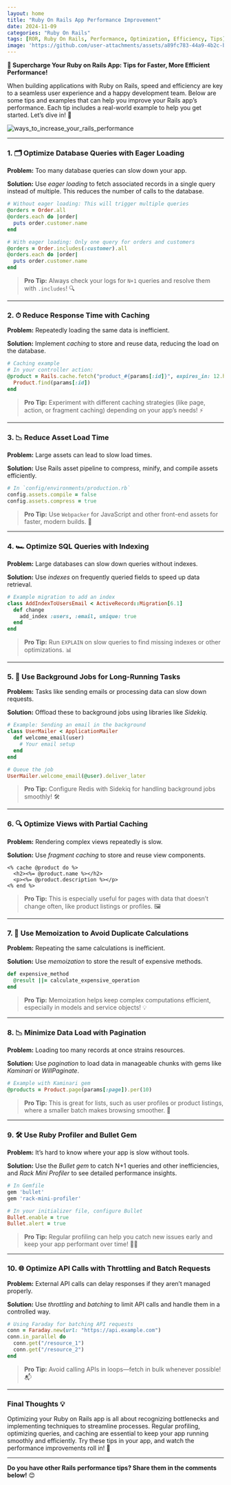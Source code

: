 ```yaml
---
layout: home
title: "Ruby On Rails App Performance Improvement"
date: 2024-11-09
categories: "Ruby On Rails"
tags: [ROR, Ruby On Rails, Performance, Optimization, Efficiency, Tips]
image: 'https://github.com/user-attachments/assets/a89fc783-44a9-4b2c-b833-a6ed3e1593f6'
---
```


**🚀 Supercharge Your Ruby on Rails App: Tips for Faster, More Efficient Performance!**

When building applications with Ruby on Rails, speed and efficiency are key to a seamless user experience and a happy development team. Below are some tips and examples that can help you improve your Rails app’s performance. Each tip includes a real-world example to help you get started. Let’s dive in! 🌊

![ways_to_increase_your_rails_performance](https://github.com/user-attachments/assets/a89fc783-44a9-4b2c-b833-a6ed3e1593f6)

---

### 1. 🗂 Optimize Database Queries with Eager Loading
**Problem:** Too many database queries can slow down your app.

**Solution:** Use *eager loading* to fetch associated records in a single query instead of multiple. This reduces the number of calls to the database.

```ruby
# Without eager loading: This will trigger multiple queries
@orders = Order.all
@orders.each do |order|
  puts order.customer.name
end

# With eager loading: Only one query for orders and customers
@orders = Order.includes(:customer).all
@orders.each do |order|
  puts order.customer.name
end
```

> **Pro Tip:** Always check your logs for `N+1` queries and resolve them with `.includes`! 🔍

---

### 2. ⏱ Reduce Response Time with Caching
**Problem:** Repeatedly loading the same data is inefficient.

**Solution:** Implement *caching* to store and reuse data, reducing the load on the database.

```ruby
# Caching example
# In your controller action:
@product = Rails.cache.fetch("product_#{params[:id]}", expires_in: 12.hours) do
  Product.find(params[:id])
end
```

> **Pro Tip:** Experiment with different caching strategies (like page, action, or fragment caching) depending on your app’s needs! ⚡

---

### 3. 📉 Reduce Asset Load Time
**Problem:** Large assets can lead to slow load times.

**Solution:** Use Rails asset pipeline to compress, minify, and compile assets efficiently.

```ruby
# In `config/environments/production.rb`
config.assets.compile = false
config.assets.compress = true
```

> **Pro Tip:** Use `Webpacker` for JavaScript and other front-end assets for faster, modern builds. 🚀

---

### 4. 🏎️ Optimize SQL Queries with Indexing
**Problem:** Large databases can slow down queries without indexes.

**Solution:** Use *indexes* on frequently queried fields to speed up data retrieval.

```ruby
# Example migration to add an index
class AddIndexToUsersEmail < ActiveRecord::Migration[6.1]
  def change
    add_index :users, :email, unique: true
  end
end
```

> **Pro Tip:** Run `EXPLAIN` on slow queries to find missing indexes or other optimizations. 📊

---

### 5. 💾 Use Background Jobs for Long-Running Tasks
**Problem:** Tasks like sending emails or processing data can slow down requests.

**Solution:** Offload these to background jobs using libraries like *Sidekiq*.

```ruby
# Example: Sending an email in the background
class UserMailer < ApplicationMailer
  def welcome_email(user)
    # Your email setup
  end
end

# Queue the job
UserMailer.welcome_email(@user).deliver_later
```

> **Pro Tip:** Configure Redis with Sidekiq for handling background jobs smoothly! 🛠️

---

### 6. 🔍 Optimize Views with Partial Caching
**Problem:** Rendering complex views repeatedly is slow.

**Solution:** Use *fragment caching* to store and reuse view components.

```erb
<% cache @product do %>
  <h2><%= @product.name %></h2>
  <p><%= @product.description %></p>
<% end %>
```

> **Pro Tip:** This is especially useful for pages with data that doesn’t change often, like product listings or profiles. 🖼️

---

### 7. 🔄 Use Memoization to Avoid Duplicate Calculations
**Problem:** Repeating the same calculations is inefficient.

**Solution:** Use *memoization* to store the result of expensive methods.

```ruby
def expensive_method
  @result ||= calculate_expensive_operation
end
```

> **Pro Tip:** Memoization helps keep complex computations efficient, especially in models and service objects! 💡

---

### 8. 📉 Minimize Data Load with Pagination
**Problem:** Loading too many records at once strains resources.

**Solution:** Use *pagination* to load data in manageable chunks with gems like *Kaminari* or *WillPaginate*.

```ruby
# Example with Kaminari gem
@products = Product.page(params[:page]).per(10)
```

> **Pro Tip:** This is great for lists, such as user profiles or product listings, where a smaller batch makes browsing smoother. 📄

---

### 9. 🛠 Use Ruby Profiler and Bullet Gem
**Problem:** It’s hard to know where your app is slow without tools.

**Solution:** Use the *Bullet gem* to catch N+1 queries and other inefficiencies, and *Rack Mini Profiler* to see detailed performance insights.

```ruby
# In Gemfile
gem 'bullet'
gem 'rack-mini-profiler'

# In your initializer file, configure Bullet
Bullet.enable = true
Bullet.alert = true
```

> **Pro Tip:** Regular profiling can help you catch new issues early and keep your app performant over time! 🕵️‍♀️

---

### 10. 🌐 Optimize API Calls with Throttling and Batch Requests
**Problem:** External API calls can delay responses if they aren’t managed properly.

**Solution:** Use *throttling* and *batching* to limit API calls and handle them in a controlled way.

```ruby
# Using Faraday for batching API requests
conn = Faraday.new(url: "https://api.example.com")
conn.in_parallel do
  conn.get("/resource_1")
  conn.get("/resource_2")
end
```

> **Pro Tip:** Avoid calling APIs in loops—fetch in bulk whenever possible! 📬

---

### Final Thoughts 💡
Optimizing your Ruby on Rails app is all about recognizing bottlenecks and implementing techniques to streamline processes. Regular profiling, optimizing queries, and caching are essential to keep your app running smoothly and efficiently. Try these tips in your app, and watch the performance improvements roll in! 🚀

--- 

**Do you have other Rails performance tips? Share them in the comments below!** 😊
